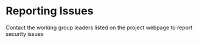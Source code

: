 # Reporting Issues
Contact the working group leaders listed on the project webpage to report security issues
